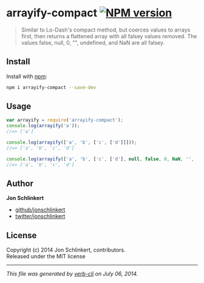 # arrayify-compact [![NPM version](https://badge.fury.io/js/arrayify-compact.png)](http://badge.fury.io/js/arrayify-compact)

> Similar to Lo-Dash's compact method, but coerces values to arrays first, then returns a flattened array with all falsey values removed. The values false, null, 0, "", undefined, and NaN are all falsey.

## Install
Install with [npm](npmjs.org):

```bash
npm i arrayify-compact --save-dev
```

## Usage

```js
var arrayify = require('arrayify-compact');
console.log(arrayify('a'));
//=> ['a']

console.log(arrayify(['a', 'b', ['c', ['d']]]));
//=> ['a', 'b', 'c', 'd']

console.log(arrayify(['a', 'b', ['c', ['d'], null, false, 0, NaN, '', [], undefined]]));
//=> ['a', 'b', 'c', 'd']
```

## Author

**Jon Schlinkert**
 
+ [github/jonschlinkert](https://github.com/jonschlinkert)
+ [twitter/jonschlinkert](http://twitter.com/jonschlinkert) 

## License
Copyright (c) 2014 Jon Schlinkert, contributors.  
Released under the MIT license

***

_This file was generated by [verb-cli](https://github.com/assemble/verb-cli) on July 06, 2014._